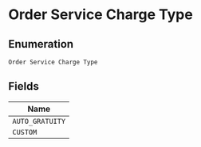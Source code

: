 
# Order Service Charge Type

## Enumeration

`Order Service Charge Type`

## Fields

| Name |
|  --- |
| `AUTO_GRATUITY` |
| `CUSTOM` |

